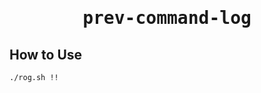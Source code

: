 <div align="center">
<samp>

# prev-command-log    

</samp>
</div>


## How to Use

```
./rog.sh !!
```
